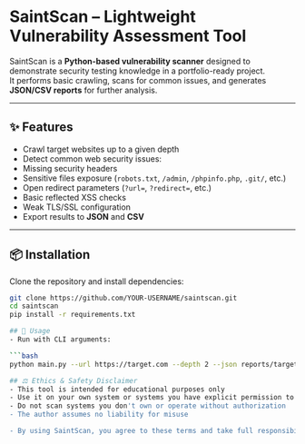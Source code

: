 # SaintScan – Lightweight Vulnerability Assessment Tool

SaintScan is a **Python-based vulnerability scanner** designed to demonstrate security testing knowledge in a portfolio-ready project.  
It performs basic crawling, scans for common issues, and generates **JSON/CSV reports** for further analysis.

---

## ✨ Features
-  Crawl target websites up to a given depth
-  Detect common web security issues:
  - Missing security headers
  - Sensitive files exposure (`robots.txt`, `/admin`, `/phpinfo.php`, `.git/`, etc.)
  - Open redirect parameters (`?url=`, `?redirect=`, etc.)
  - Basic reflected XSS checks
  - Weak TLS/SSL configuration
-  Export results to **JSON** and **CSV**

---

## 📦 Installation
Clone the repository and install dependencies:

```bash
git clone https://github.com/YOUR-USERNAME/saintscan.git
cd saintscan
pip install -r requirements.txt

## 🚀 Usage
- Run with CLI arguments:

```bash
python main.py --url https://target.com --depth 2 --json reports/target.json --csv reports/targets.csv

## ⚖️ Ethics & Safety Disclaimer
- This tool is intended for educational purposes only
- Use it on your own system or systems you have explicit permission to test.
- Do not scan systems you don't own or operate without authorization
- The author assumes no liability for misuse

- By using SaintScan, you agree to these terms and take full responsibility for your actions.